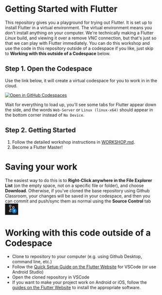 # Getting Started with Flutter
This repository gives you a playground for trying out Flutter. It is set up to install Flutter in a virtual environment.
The virtual environment means you don't install anything on your computer. We're technically making a Flutter *Linux* build, and viewing it over a remove *VNC* connection, but that's just so that we can play with Flutter immediately.
You can do this workshop and use the code in this repository outside of a codespace if you like, just skip to **Working with this outside of a Codespace** below.

## Step 1. Open the Codespace
Use the link below, it will create a virtual codespace for you to work in in the cloud.

[![Open in GitHub Codespaces](https://github.com/codespaces/badge.svg)](https://codespaces.new/UTAS-ICT-Lindsay/ict-flutter-workshop-intro-to-flutter-intro_to_flutter?template=false)

Wait for everything to load up, you'll see some tabs for Flutter appear down the side, and the words `Web-Server` or `Linux (linux-x64)` should appear in the bottom corner instead of `No Device`.

## Step 2. Getting Started
1. Follow the detailed workshop instructions in [WORKSHOP.md](WORKSHOP.md).
2. Become a Flutter Master!

# Saving your work
The easiest way to do this is to **Right-Click anywhere in the File Explorer List** (on the empty space, not on a specific file or folder), and choose **Download**.
Otherwise, if you've cloned the base repository using Github Classroom, your changes will be saved in your codespace, and then you can commit and push/sync them as normal using the **Source Control** tab ![Soucre Control](.workshop_images/source_control.png)

# Working with this code outside of a Codespace
- Clone to repository to your computer (e.g. using Github Desktop, command line, etc.)
- Follow the [Quick Setup Guide on the Flutter Website](https://docs.flutter.dev/get-started/quick) for VSCode (or use Android Studio)
- Open the cloned repository in VSCode
- If you want to make your project work on Android or iOS, follow the [guides on the Flutter Website](https://docs.flutter.dev/get-started/install) to install the appropriate software.